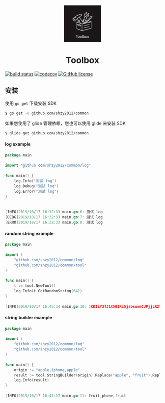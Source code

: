 

<p align="center">
	<img src="https://github.com/shzy2012/static/blob/master/toolbox.png?raw=true" width="120" height="120">
</p>

<h1 align="center">Toolbox</h1>

<p align="center">

[![build status][travis-image]][travis-url]   [![codecov][cov-image]][cov-url] [![GitHub license](https://img.shields.io/github/license/laiye-ai/wulai-openapi-sdk-golang?style=social)](https://github.com/laiye-ai/wulai-openapi-sdk-golang/blob/master/LICENSE)


[travis-image]: https://travis-ci.org/laiye-ai/wulai-openapi-sdk-golang.svg?branch=master

[travis-url]: https://travis-ci.org/laiye-ai/wulai-openapi-sdk-golang

[cov-image]: https://codecov.io/gh/laiye-ai/wulai-openapi-sdk-golang/branch/master/graph/badge.svg

[cov-url]: https://codecov.io/gh/laiye-ai/wulai-openapi-sdk-golang

</p>

## 安装
使用 `go get` 下载安装 SDK

```sh
$ go get -u github.com/shzy2012/common
```

如果您使用了 glide 管理依赖，您也可以使用 glide 来安装 SDK

```sh
$ glide get github.com/shzy2012/common
```

#### log example
```go
package main

import "github.com/shzy2012/common/log"

func main() {
	log.Info("测试 log")
	log.Debug("测试 log")
	log.Error("测试 log")
}


[INFO]2019/10/17 16:32:33 main.go:6: 测试 log
[DEBG]2019/10/17 16:32:33 main.go:7: 测试 log
[ERRO]2019/10/17 16:32:33 main.go:8: 测试 log
````

#### random string example
```go
package main

import (
	"github.com/shzy2012/common/log"
	"github.com/shzy2012/common/tool"
)

func main() {
	t := tool.NewTool()
	log.Info(t.GetRandomString(64))
}

[INFO]2019/10/17 16:45:34 main.go:10: 5CDIiY3fJ1X501Ri5jsbsuomCUPjjLR2tLXYzQ5p5N0kZRnRHqGhDWrC7Hnw7YMx
````

#### string builder example
```go
package main

import (
	"github.com/shzy2012/common/log"
	"github.com/shzy2012/common/tool"
)

func main() {
	origin := "apple,iphone,apple"
	result := tool.StringBuilder(origin).Replace("apple", "fruit").Replace("iphone", "phone").Build()
	log.Info(result)
}

[INFO]2019/10/17 16:43:17 main.go:11: fruit,phone,fruit
```
